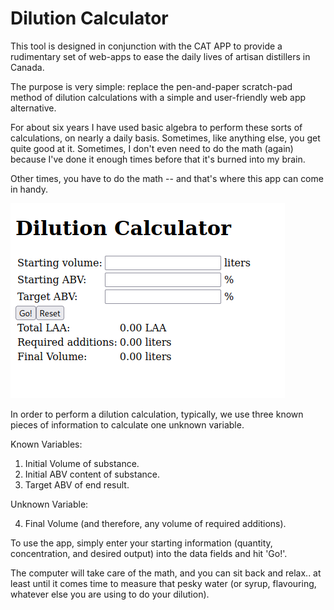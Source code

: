 # Dilution Calculator

This tool is designed in conjunction with the CAT APP to provide a rudimentary set of web-apps to ease the daily lives of artisan distillers in Canada.

The purpose is very simple: replace the pen-and-paper scratch-pad method of dilution calculations with a simple and user-friendly web app alternative.

For about six years I have used basic algebra to perform these sorts of calculations, on nearly a daily basis.  Sometimes, like anything else, you
get quite good at it.  Sometimes, I don't even need to do the math (again) because I've done it enough times before that it's burned into my brain.

Other times, you have to do the math -- and that's where this app can come in handy.

![Dilution Calc Screenshot](https://raw.githubusercontent.com/uncleBlobby/dilution-calc/main/docs/Screenshot%20from%202022-04-18%2018-28-24.png)

In order to perform a dilution calculation, typically, we use three known pieces of information to calculate one unknown variable.

Known Variables:
1. Initial Volume of substance.
2. Initial ABV content of substance.
3. Target ABV of end result.

Unknown Variable:

4. Final Volume (and therefore, any volume of required additions).

To use the app, simply enter your starting information (quantity, concentration, and desired output) into the data fields and hit 'Go!'.

The computer will take care of the math, and you can sit back and relax.. at least until it comes time to measure that pesky water (or syrup, flavouring,
whatever else you are using to do your dilution).

